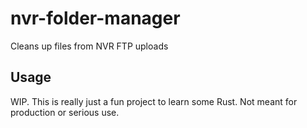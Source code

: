 # nvr-folder-manager
Cleans up files from NVR FTP uploads

## Usage
WIP. This is really just a fun project to learn some Rust. Not meant for production or serious use.
